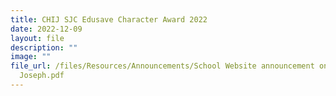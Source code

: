 ```yaml
---
title: CHIJ SJC Edusave Character Award 2022
date: 2022-12-09
layout: file
description: ""
image: ""
file_url: /files/Resources/Announcements/School Website announcement on CHIJ St
  Joseph.pdf
---
```

